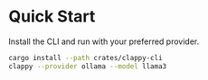 # Quick Start

Install the CLI and run with your preferred provider.

```bash
cargo install --path crates/clappy-cli
clappy --provider ollama --model llama3
```

